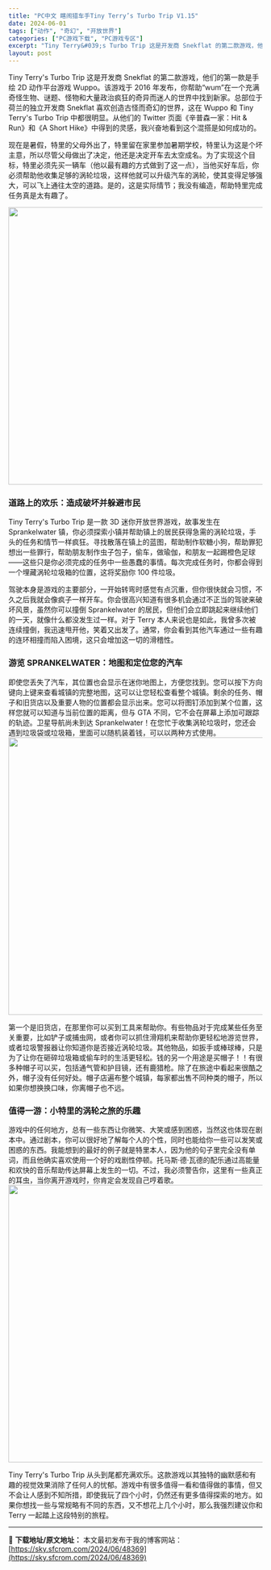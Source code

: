 ```yaml
---
title: "PC中文 瞎闹猎车手Tiny Terry’s Turbo Trip V1.15"
date: 2024-06-01
tags: ["动作", "奇幻", "开放世界"]
categories: ["PC游戏下载", "PC游戏专区"]
excerpt: "Tiny Terry&#039;s Turbo Trip 这是开发商 Snekflat 的第二款游戏，他们的第一款是手绘 2D 动作平台游戏 Wuppo。该游戏于 2016 年发布，你帮助“wum”在一个充满奇怪生物、谜题、怪物和大量政治疯狂的奇异而迷人的世界中找到新家。总部位于荷兰的独立开发商 Snekfl&hellip;"
layout: post
---
```


Tiny Terry's Turbo Trip 这是开发商 Snekflat 的第二款游戏，他们的第一款是手绘 2D 动作平台游戏 Wuppo。该游戏于 2016 年发布，你帮助“wum”在一个充满奇怪生物、谜题、怪物和大量政治疯狂的奇异而迷人的世界中找到新家。总部位于荷兰的独立开发商 Snekflat 喜欢创造古怪而奇幻的世界，这在 Wuppo 和 Tiny Terry's Turbo Trip 中都很明显。从他们的 Twitter 页面《辛普森一家：Hit &amp; Run》和《A Short Hike》中得到的灵感，我兴奋地看到这个混搭是如何成功的。

<span>现在是暑假，特里的父母外出了，特里留在家里参加暑期学校，特里认为这是个坏主意，所以尽管父母做出了决定，他还是决定开车去太空成名。为了实现这个目标，特里必须先买一辆车（他以最有趣的方式做到了这一点），当他买好车后，你必须帮助他收集足够的涡轮垃圾，这样他就可以升级汽车的涡轮，使其变得足够强大，可以飞上通往太空的道路。是的，这是实际情节；我没有编造，帮助特里完成任务真是太有趣了。</span>

<img class="aligncenter size-full wp-image-48372" src="https://sky.sfcrom.com/wp-content/uploads/2024/06/2024060103105286.jpg" alt="" width="1000" height="550" />
<h3><span>道路上的欢乐：造成破坏并躲避市民</span></h3>
<span>Tiny Terry's Turbo Trip 是一款 3D 迷你开放世界游戏，故事发生在 Sprankelwater 镇，你必须探索小镇并帮助镇上的居民获得急需的涡轮垃圾，手头的任务和情节一样疯狂。寻找散落在镇上的蓝图，帮助制作软糖小狗，帮助罪犯想出一些罪行，帮助朋友制作虫子包子，偷车，做瑜伽，和朋友一起踢橙色足球——这些只是你必须完成的任务中一些愚蠢的事情。每次完成任务时，你都会得到一个埋藏涡轮垃圾箱的位置，这将奖励你 100 件垃圾。</span>

<span>驾驶本身是游戏的主要部分，一开始转弯时感觉有点沉重，但你很快就会习惯，不久之后我就会像疯子一样开车。你会很高兴知道有很多机会通过不正当的驾驶来破坏风景，虽然你可以撞倒 Sprankelwater 的居民，但他们会立即跳起来继续他们的一天，就像什么都没发生过一样。对于 Terry 本人来说也是如此，我曾多次被连续撞倒，我迅速甩开他，笑着又出发了。通常，你会看到其他汽车通过一些有趣的连环相撞而陷入困境，这只会增加这一切的滑稽性。</span>
<h3><span>游览 SPRANKELWATER：地图和定位您的汽车</span></h3>
<span>即使您丢失了汽车，其位置也会显示在迷你地图上，方便您找到。您可以按下方向键向上键来查看城镇的完整地图，这可以让您轻松查看整个城镇。剩余的任务、帽子和旧货店以及重要人物的位置都会显示出来。您可以将图钉添加到某个位置，这样您就可以知道与当前位置的距离，但与 GTA 不同，它不会在屏幕上添加可跟踪的轨迹。卫星导航尚未到达 Sprankelwater！在您忙于收集涡轮垃圾时，您还会遇到垃圾袋或垃圾箱，里面可以随机装着钱，可以以两种方式使用。</span>

<img class="aligncenter size-full wp-image-48371" src="https://sky.sfcrom.com/wp-content/uploads/2024/06/2024060103105117.jpg" alt="" width="1000" height="550" />

<span>第一个是旧货店，在那里你可以买到工具来帮助你。有些物品对于完成某些任务至关重要，比如铲子或捕虫网，或者你可以抓住滑翔机来帮助你更轻松地游览世界，或者垃圾警报器让你知道你是否接近涡轮垃圾。其他物品，如扳手或棒球棒，只是为了让你在砸碎垃圾箱或偷车时的生活更轻松。钱的另一个用途是买帽子！！有很多种帽子可以买，包括通气管和护目镜，还有鹿猎枪。除了在旅途中看起来很酷之外，帽子没有任何好处。帽子店遍布整个城镇，每家都出售不同种类的帽子，所以如果你想换换口味，你离帽子也不远。</span>
<h3><span>值得一游：小特里的涡轮之旅的乐趣</span></h3>
<span>游戏中的任何地方，总有一些东西让你微笑、大笑或感到困惑，当然这也体现在剧本中。通过剧本，你可以很好地了解每个人的个性，同时也能给你一些可以发笑或困惑的东西。我能想到的最好的例子就是特里本人，因为他的句子里完全没有单词，而且他确实喜欢使用一个好的戏剧性停顿。托马斯·德·瓦德的配乐通过高能量和欢快的音乐帮助传达屏幕上发生的一切。不过，我必须警告你，这里有一些真正的耳虫，当你离开游戏时，你肯定会发现自己哼着歌。</span>

<img class="aligncenter size-full wp-image-48370" src="https://sky.sfcrom.com/wp-content/uploads/2024/06/2024060103104929.jpg" alt="" width="1000" height="550" />

Tiny Terry's Turbo Trip 从头到尾都充满欢乐。这款游戏以其独特的幽默感和有趣的视觉效果消除了任何人的忧郁。游戏中有很多值得一看和值得做的事情，但又不会让人感到不知所措，即使我玩了四个小时，仍然还有更多值得探索的地方。如果你想找一些与常规略有不同的东西，又不想花上几个小时，那么我强烈建议你和 Terry 一起踏上这段特别的旅程。

---
📖 **下载地址/原文地址：** 本文最初发布于我的博客网站：[https://sky.sfcrom.com/2024/06/48369](https://sky.sfcrom.com/2024/06/48369)
